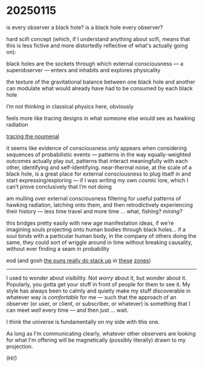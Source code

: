 # 20250115

is every observer a black hole? is a black hole every observer?

hard scifi concept (which, if I understand anything about scifi, means that this is less fictive and more distortedly reflective of what's actually going on):

black holes are the sockets through which external consciousness — a superobserver — enters and inhabits and explores physicality

the texture of the gravitational balance between one black hole and another can modulate what would already have had to be consumed by each black hole

I’m not thinking in classical physics here, obviously

feels more like tracing designs in what someone else would see as hawking radiation

[tracing the noumenal](../../2014/pattern-recognition.md#id-2.-your-subconscious-is-better-at-detecting-inconsistencies-than-you-are)

it seems like evidence of consciousness only appears when considering sequences of probabilistic events — patterns in the way equally-weighted outcomes actually play out, patterns that interact meaningfully with each other, identifying and self-identifying. near-thermal noise, at the scale of a black hole, is a great place for external consciousness to plug itself in and start expressing/exploring — if I was writing my own cosmic lore, which I can’t prove conclusively that I’m _not_ doing

am mulling over external consciousness filtering for useful patterns of hawking radiation, latching onto them, and then retrodictively experiencing their history — less time travel and more time … what, fishing? _mining?_

this bridges pretty easily with new age manifestation ideas, if we’re imagining souls projecting onto human bodies through black holes… if a soul binds with a particular human body, in the company of others doing the same, they could sort of wriggle around in time without breaking causality, without ever finding a seam in probability

eod (and gosh [the puns really do stack up](../../2024/12/13.md#id-5-13pm) in [these](https://en.wiktionary.org/wiki/EOD) [zones](14.md#you-10))

***

I used to wonder about visibility. Not _worry_ about it, but wonder about it. Popularly, you gotta get your stuff in front of people for them to see it. My style has always been to calmly and quietly make my stuff discoverable in whatever way is _comfortable_ for me — such that the approach of an observer (or user, or client, or subscriber, or whatever) is something that I can meet _well_ every time — and then just ... wait.

I think the universe is fundamentally on my side with this one.

As long as I'm communicating clearly, whatever other observers are looking for what I'm offering will be magnetically (possibly literally) drawn to my projection.

(Hi!)
